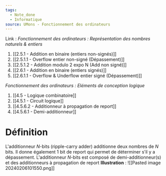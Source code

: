 ```yaml
---
tags:
  - Note_done
  - Informatique
source: UMons - Fonctionnement des ordinateurs
---
```


Link :
_Fonctionnement des ordinateurs : Représentation des nombres naturels & entiers_
1. [[2.5.1 - Addition en binaire (entiers non-signés)]]
2. [[2.5.1.1 - Overflow entier non-signé (Dépassement)]]
3. [[2.5.1.2 - Addition modulo 2 expo N (Add non signé)]]
4. [[2.6.1 - Addition en binaire (entiers signés)]]
5. [[2.6.1.1 - Overflow & Underflow entier signé (Dépassement)]]

_Fonctionnement des ordinateurs : Eléments de conception logique_
1. [[4.5 - Logique combinatoire]]
2. [[4.5.1 - Circuit logique]]
3. [[4.5.6.2 - Additionneur à propagation de report]]
4. [[4.5.6.1 - Demi-additionneur]]

# Définition
L'additionneur $N$-bits (ripple-carry adder) additionne deux nombres de $N$ bits. Il donne également 1 bit de report qui permet de déterminer s’il y a dépassement. L'additionneur $N$-bits est composé de demi-additionneur(s) et des additionneurs à propagation de report 
**Illustration** : ![[Pasted image 20240206101550.png]]
